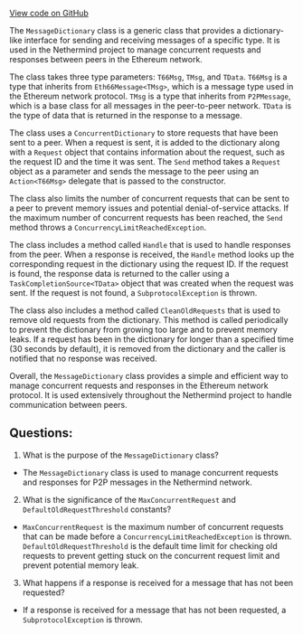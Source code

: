 [View code on GitHub](https://github.com/NethermindEth/nethermind/src/Nethermind/Nethermind.Network/P2P/MessageDictionary.cs)

The `MessageDictionary` class is a generic class that provides a dictionary-like interface for sending and receiving messages of a specific type. It is used in the Nethermind project to manage concurrent requests and responses between peers in the Ethereum network.

The class takes three type parameters: `T66Msg`, `TMsg`, and `TData`. `T66Msg` is a type that inherits from `Eth66Message<TMsg>`, which is a message type used in the Ethereum network protocol. `TMsg` is a type that inherits from `P2PMessage`, which is a base class for all messages in the peer-to-peer network. `TData` is the type of data that is returned in the response to a message.

The class uses a `ConcurrentDictionary` to store requests that have been sent to a peer. When a request is sent, it is added to the dictionary along with a `Request` object that contains information about the request, such as the request ID and the time it was sent. The `Send` method takes a `Request` object as a parameter and sends the message to the peer using an `Action<T66Msg>` delegate that is passed to the constructor.

The class also limits the number of concurrent requests that can be sent to a peer to prevent memory issues and potential denial-of-service attacks. If the maximum number of concurrent requests has been reached, the `Send` method throws a `ConcurrencyLimitReachedException`.

The class includes a method called `Handle` that is used to handle responses from the peer. When a response is received, the `Handle` method looks up the corresponding request in the dictionary using the request ID. If the request is found, the response data is returned to the caller using a `TaskCompletionSource<TData>` object that was created when the request was sent. If the request is not found, a `SubprotocolException` is thrown.

The class also includes a method called `CleanOldRequests` that is used to remove old requests from the dictionary. This method is called periodically to prevent the dictionary from growing too large and to prevent memory leaks. If a request has been in the dictionary for longer than a specified time (30 seconds by default), it is removed from the dictionary and the caller is notified that no response was received.

Overall, the `MessageDictionary` class provides a simple and efficient way to manage concurrent requests and responses in the Ethereum network protocol. It is used extensively throughout the Nethermind project to handle communication between peers.
## Questions: 
 1. What is the purpose of the `MessageDictionary` class?
- The `MessageDictionary` class is used to manage concurrent requests and responses for P2P messages in the Nethermind network.

2. What is the significance of the `MaxConcurrentRequest` and `DefaultOldRequestThreshold` constants?
- `MaxConcurrentRequest` is the maximum number of concurrent requests that can be made before a `ConcurrencyLimitReachedException` is thrown. `DefaultOldRequestThreshold` is the default time limit for checking old requests to prevent getting stuck on the concurrent request limit and prevent potential memory leak.

3. What happens if a response is received for a message that has not been requested?
- If a response is received for a message that has not been requested, a `SubprotocolException` is thrown.